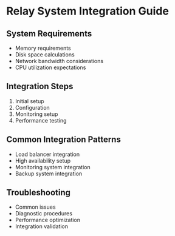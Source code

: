 # Relay System Integration Guide

## System Requirements
- Memory requirements
- Disk space calculations
- Network bandwidth considerations
- CPU utilization expectations

## Integration Steps
1. Initial setup
2. Configuration
3. Monitoring setup
4. Performance testing

## Common Integration Patterns
- Load balancer integration
- High availability setup
- Monitoring system integration
- Backup system integration

## Troubleshooting
- Common issues
- Diagnostic procedures
- Performance optimization
- Integration validation